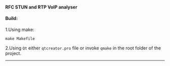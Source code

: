 #### RFC STUN and RTP VoIP analyser

#### Build:
1.Using make:

`make Makefile`

2.Using  `Qt` either `qtcreator.pro` file or invoke `qmake` in the root folder of the project.

-------------

